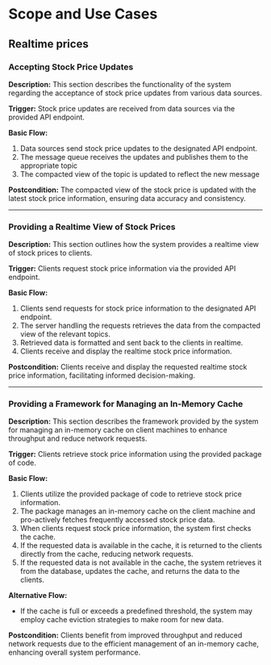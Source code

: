 # Scope and Use Cases


## Realtime prices

### Accepting Stock Price Updates

**Description:**
This section describes the functionality of the system regarding the acceptance of stock price updates from various data sources.

**Trigger:**
Stock price updates are received from data sources via the provided API endpoint.

**Basic Flow:**
1. Data sources send stock price updates to the designated API endpoint.
2. The message queue receives the updates and publishes them to the appropriate topic
3. The compacted view of the topic is updated to reflect the new message


**Postcondition:**
The compacted view of the stock price is updated with the latest stock price information, ensuring data accuracy and consistency.

---

### Providing a Realtime View of Stock Prices

**Description:**
This section outlines how the system provides a realtime view of stock prices to clients.

**Trigger:**
Clients request stock price information via the provided API endpoint.

**Basic Flow:**
1. Clients send requests for stock price information to the designated API endpoint.
2. The server handling the requests  retrieves the data from the compacted view of the relevant topics.
3. Retrieved data is formatted and sent back to the clients in realtime.
4. Clients receive and display the realtime stock price information.



**Postcondition:**
Clients receive and display the requested realtime stock price information, facilitating informed decision-making.

---

### Providing a Framework for Managing an In-Memory Cache

**Description:**
This section describes the framework provided by the system for managing an in-memory cache on client machines to enhance throughput and reduce network requests.

**Trigger:**
Clients retrieve stock price information using the provided package of code.

**Basic Flow:**
1. Clients utilize the provided package of code to retrieve stock price information.
2. The package manages an in-memory cache on the client machine and pro-actively fetches frequently accessed stock price data.
3. When clients request stock price information, the system first checks the cache.
4. If the requested data is available in the cache, it is returned to the clients directly from the cache, reducing network requests.
5. If the requested data is not available in the cache, the system retrieves it from the database, updates the cache, and returns the data to the clients.

**Alternative Flow:**
- If the cache is full or exceeds a predefined threshold, the system may employ cache eviction strategies to make room for new data.

**Postcondition:**
Clients benefit from improved throughput and reduced network requests due to the efficient management of an in-memory cache, enhancing overall system performance.


